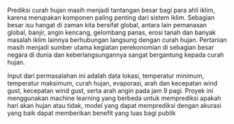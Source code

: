 Prediksi curah hujan masih menjadi tantangan besar bagi para ahli iklim, karena merupakan komponen paling penting dari sistem iklim. Sebagian besar isu hangat di zaman kita bersifat global, antara lain pemanasan global, banjir, angin kencang, gelombang panas, erosi tanah dan banyak masalah iklim lainnya berhubungan langsung dengan curah hujan. Pertanian masih menjadi sumber utama kegiatan perekonomian di sebagian besar negara di dunia dan keberlangsungannya sangat bergantung kepada curah hujan.

Input dari permasalahan ini adalah data lokasi, temperatur minimum, temperatur maksimum, curah hujan, evaporasi, arah dan kecepatan wind gust, kecepatan wind gust, serta arah angin pada jam 9 pagi. Proyek ini menggunakan machine learning yang berbeda untuk memprediksi apakah hari akan hujan atau tidak, model yang dapat memprediksi dengan akurasi yang baik dapat memberikan benefit yang luas bagi publik
